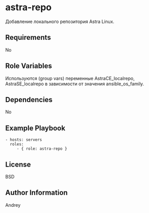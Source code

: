 astra-repo
=========

Добавление локального репозитория Astra Linux.

Requirements
------------

No

Role Variables
--------------

Используются (group vars) переменные AstraCE_localrepo, AstraSE_localrepo в зависимости от значения ansible_os_family.

Dependencies
------------

No

Example Playbook
----------------

    - hosts: servers
      roles:
         - { role: astra-repo }

License
-------

BSD

Author Information
------------------

Andrey
